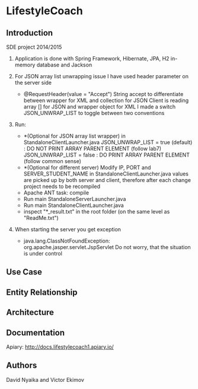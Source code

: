 LifestyleCoach
==============

Introduction
-------

SDE project 2014/2015

1. Application is done with Spring Framework, Hibernate, JPA, H2 in-memory database and Jackson

2. For JSON array list unwrapping issue I have used header parameter on the server side
    - @RequestHeader(value = "Accept") String accept
    to differentiate between wrapper for XML and collection for JSON
    Client is reading array [] for JSON and wrapper object for XML
    I made a switch JSON_UNWRAP_LIST to toggle between two conventions

3. Run:
    - *(Optional for JSON array list wrapper) in StandaloneClientLauncher.java
        JSON_UNWRAP_LIST = true (default) : DO NOT PRINT ARRAY PARENT ELEMENT (follow lab7)
        JSON_UNWRAP_LIST = false : DO PRINT ARRAY PARENT ELEMENT (follow common sense)
    - *(Optional for different server) Modify IP, PORT and SERVER_STUDENT_NAME in StandaloneClientLauncher.java
        values are picked up by both server and client, therefore after each change project needs to be recompiled
    - Apache ANT task: compile
    - Run main StandaloneServerLauncher.java
    - Run main StandaloneClientLauncher.java
    - inspect "*_result.txt" in the root folder (on the same level as "ReadMe.txt")

4. When starting the server you get exception
    - java.lang.ClassNotFoundException: org.apache.jasper.servlet.JspServlet
    Do not worry, that the situation is under control

Use Case
-------

Entity Relationship
-------

Architecture
-------

Documentation
-------
Apiary: http://docs.lifestylecoach1.apiary.io/

Authors
-------
David Nyaika and Victor Ekimov
